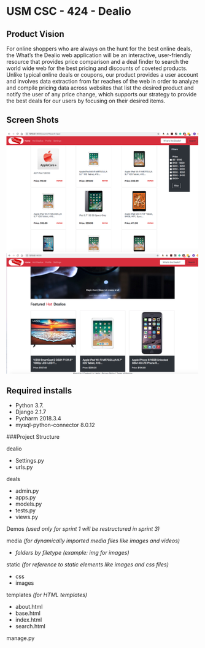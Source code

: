 # USM CSC - 424 - Dealio

## Product Vision
For online shoppers who are always on the hunt for the best online deals, the What’s the Dealio web application will be an interactive, user-friendly resource that provides price comparison and a deal finder to search the world wide web for the best pricing and discounts of coveted products. Unlike typical online deals or coupons, our product provides a user account and involves data extraction from far reaches of the web in order to analyze and compile pricing data across websites that list the desired product and notify the user of any price change, which supports our strategy to provide the best deals for our users by focusing on their desired items.

## Screen Shots
<HTML>
    <img class='border border-warning' src="readme-images/search-screen.png" alt='search screen image' style="max-width:500px;"/>  <img src='readme-images/featured-hot-deals.png' alt='Featured Hot Deals' style="max-width:500px;"/>
</HTML>

## Required installs
* Python 3.7.
* Django 2.1.7
* Pycharm 2018.3.4
* mysql-python-connector 8.0.12

###Project Structure

dealio
- Settings.py
- urls.py

deals
- admin.py
- apps.py
- models.py
- tests.py
- views.py

Demos *(used only for sprint 1 will be restructured in sprint 3)*

media *(for dynamically imported media files like images and videos)*
- *folders by filetype (example: img for images)*

static *(for reference to static elements like images and css files)*
- css
- images

templates *(for HTML templates)*
- about.html
- base.html
- index.html
- search.html

manage.py
